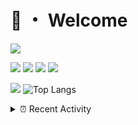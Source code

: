 # 👋 ・ Welcome
![](https://komarev.com/ghpvc/?username=Lorenzo0111)

![](https://img.shields.io/badge/Java-ED8B00?style=for-the-badge&logo=java&logoColor=white)
![](https://img.shields.io/badge/JavaScript-323330?style=for-the-badge&logo=javascript&logoColor=F7DF1E)
![](https://img.shields.io/badge/Node.js-339933?style=for-the-badge&logo=nodedotjs&logoColor=white)
![](https://img.shields.io/badge/React-20232A?style=for-the-badge&logo=react&logoColor=61DAFB)

[![](https://github-readme-stats.vercel.app/api?username=Lorenzo0111&show_icons=true&count_private=true)](https://github.com/Lorenzo0111)
![Top Langs](https://github-readme-stats.vercel.app/api/top-langs/?username=Lorenzo0111&layout=compact)

<details>
<summary>⏰ Recent Activity</summary>

<!--RECENT_ACTIVITY:start-->
1. ![comment] **Commented:** [CryptoMorin/XSeries#148](https://github.com/CryptoMorin/XSeries/issues/148#issuecomment-986235246)
2. ![prMerged] **Pull request merged:** [harry0198/InfoHeads#51](https://github.com/harry0198/InfoHeads/pull/51)
3. ![release] Released [1.18 support](https://github.com/Lorenzo0111/MultiLang/releases/tag/1.6.3) in [Lorenzo0111/MultiLang](https://github.com/Lorenzo0111/MultiLang)
4. ![issueClosed] **Issue closed:** [ZombieStriker/QualityArmory#210](https://github.com/ZombieStriker/QualityArmory/issues/210)
5. ![prMerged] **Pull request merged:** [ZombieStriker/QualityArmory#216](https://github.com/ZombieStriker/QualityArmory/pull/216)
6. ![prMerged] **Pull request merged:** [ZombieStriker/QualityArmory#221](https://github.com/ZombieStriker/QualityArmory/pull/221)
7. ![prMerged] **Pull request merged:** [ZombieStriker/QualityArmory#220](https://github.com/ZombieStriker/QualityArmory/pull/220)
8. ![prMerged] **Pull request merged:** [ZombieStriker/QualityArmory#219](https://github.com/ZombieStriker/QualityArmory/pull/219)
9. ![prMerged] **Pull request merged:** [ZombieStriker/QualityArmory#218](https://github.com/ZombieStriker/QualityArmory/pull/218)
10. ![prMerged] **Pull request merged:** [ZombieStriker/QualityArmory#215](https://github.com/ZombieStriker/QualityArmory/pull/215)
<!--RECENT_ACTIVITY:end-->


<!--RECENT_ACTIVITY:last_update-->
Last Updated: Monday, December 6th, 2021, 12:41:06 AM
<!--RECENT_ACTIVITY:last_update_end-->
</details>

[issueOpened]: https://cdn.jsdelivr.net/gh/Readme-Workflows/Readme-Icons@main/icons/octicons/IssueOpenedOld.svg
[issueClosed]: https://cdn.jsdelivr.net/gh/Readme-Workflows/Readme-Icons@main/icons/octicons/IssueClosedOld.svg

[prOpened]: https://cdn.jsdelivr.net/gh/Readme-Workflows/Readme-Icons@main/icons/octicons/PullRequestOpened.svg
[prClosed]: https://cdn.jsdelivr.net/gh/Readme-Workflows/Readme-Icons@main/icons/octicons/PullRequestClosed.svg
[prMerged]: https://cdn.jsdelivr.net/gh/Readme-Workflows/Readme-Icons@main/icons/octicons/PullRequestMerged.svg

[comment]: https://cdn.jsdelivr.net/gh/Readme-Workflows/Readme-Icons@main/icons/octicons/Comment.svg

[changesRequested]: https://cdn.jsdelivr.net/gh/Readme-Workflows/Readme-Icons@main/icons/octicons/RequestedChanges.svg
[approved]: https://cdn.jsdelivr.net/gh/Readme-Workflows/Readme-Icons@main/icons/octicons/ApprovedChanges.svg

[repoCreated]: https://cdn.jsdelivr.net/gh/Readme-Workflows/Readme-Icons@main/icons/octicons/Repository.svg
[release]: https://cdn.jsdelivr.net/gh/Readme-Workflows/Readme-Icons@main/icons/octicons/Release.svg
[star]: https://cdn.jsdelivr.net/gh/Readme-Workflows/Readme-Icons@main/icons/octicons/StarredRepository.svg
[wiki]: https://cdn.jsdelivr.net/gh/Readme-Workflows/Readme-Icons@main/icons/octicons/Wiki.svg
[fork]: https://cdn.jsdelivr.net/gh/Readme-Workflows/Readme-Icons@main/icons/octicons/ForkedRepository.svg
[people]: https://cdn.jsdelivr.net/gh/Readme-Workflows/Readme-Icons@main/icons/octicons/People.svg
